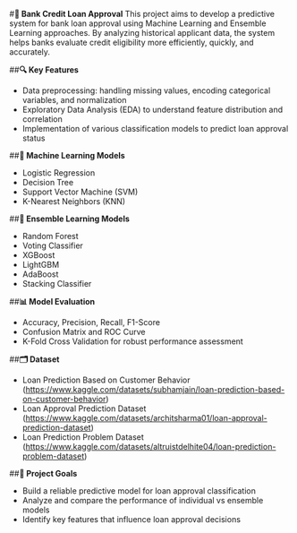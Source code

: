 #**📂 Bank Credit Loan Approval**
This project aims to develop a predictive system for bank loan approval using Machine Learning and Ensemble Learning approaches. By analyzing historical applicant data, the system helps banks evaluate credit eligibility more efficiently, quickly, and accurately.

##**🔍 Key Features**
- Data preprocessing: handling missing values, encoding categorical variables, and normalization
- Exploratory Data Analysis (EDA) to understand feature distribution and correlation
- Implementation of various classification models to predict loan approval status

##**🤖 Machine Learning Models**
- Logistic Regression
- Decision Tree
- Support Vector Machine (SVM)
- K-Nearest Neighbors (KNN)

##**🧠 Ensemble Learning Models**
- Random Forest
- Voting Classifier
- XGBoost
- LightGBM
- AdaBoost
- Stacking Classifier

##**📊 Model Evaluation**
- Accuracy, Precision, Recall, F1-Score
- Confusion Matrix and ROC Curve
- K-Fold Cross Validation for robust performance assessment

##**🗂️ Dataset**
- Loan Prediction Based on Customer Behavior (https://www.kaggle.com/datasets/subhamjain/loan-prediction-based-on-customer-behavior)
- Loan Approval Prediction Dataset (https://www.kaggle.com/datasets/architsharma01/loan-approval-prediction-dataset)
- Loan Prediction Problem Dataset (https://www.kaggle.com/datasets/altruistdelhite04/loan-prediction-problem-dataset)

##**🎯 Project Goals**
- Build a reliable predictive model for loan approval classification
- Analyze and compare the performance of individual vs ensemble models
- Identify key features that influence loan approval decisions

